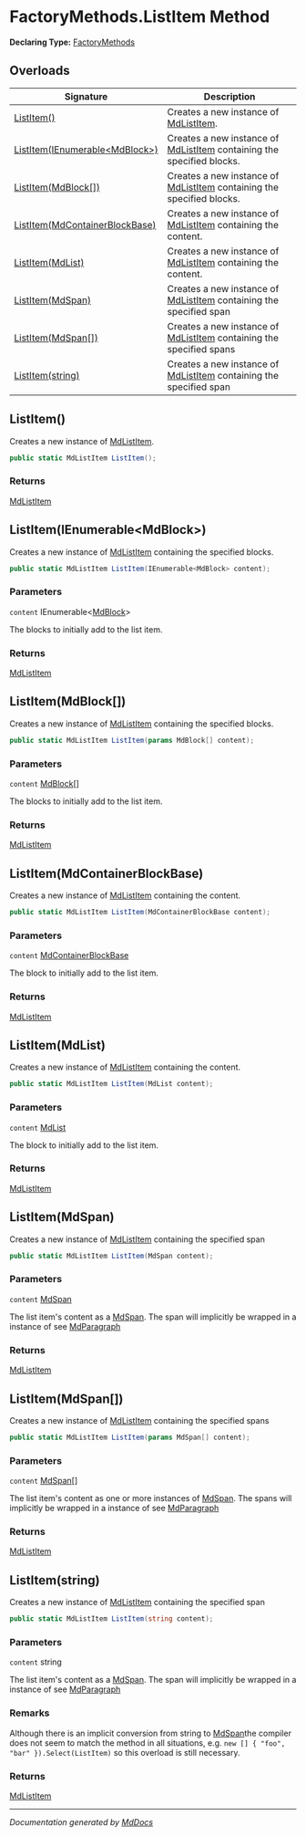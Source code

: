 ﻿# FactoryMethods.ListItem Method

**Declaring Type:** [FactoryMethods](../index.md)

## Overloads

| Signature                                                       | Description                                                                                        |
| --------------------------------------------------------------- | -------------------------------------------------------------------------------------------------- |
| [ListItem()](#listitem)                                         | Creates a new instance of [MdListItem](../../MdListItem/index.md).                                 |
| [ListItem(IEnumerable\<MdBlock\>)](#listitemienumerablemdblock) | Creates a new instance of [MdListItem](../../MdListItem/index.md) containing the specified blocks. |
| [ListItem(MdBlock\[\])](#listitemmdblock)                       | Creates a new instance of [MdListItem](../../MdListItem/index.md) containing the specified blocks. |
| [ListItem(MdContainerBlockBase)](#listitemmdcontainerblockbase) | Creates a new instance of [MdListItem](../../MdListItem/index.md) containing the content.          |
| [ListItem(MdList)](#listitemmdlist)                             | Creates a new instance of [MdListItem](../../MdListItem/index.md) containing the content.          |
| [ListItem(MdSpan)](#listitemmdspan)                             | Creates a new instance of [MdListItem](../../MdListItem/index.md) containing the specified span    |
| [ListItem(MdSpan\[\])](#listitemmdspan)                         | Creates a new instance of [MdListItem](../../MdListItem/index.md) containing the specified spans   |
| [ListItem(string)](#listitemstring)                             | Creates a new instance of [MdListItem](../../MdListItem/index.md) containing the specified span    |

## ListItem()

Creates a new instance of [MdListItem](../../MdListItem/index.md).

```csharp
public static MdListItem ListItem();
```

### Returns

[MdListItem](../../MdListItem/index.md)

## ListItem(IEnumerable\<MdBlock\>)

Creates a new instance of [MdListItem](../../MdListItem/index.md) containing the specified blocks.

```csharp
public static MdListItem ListItem(IEnumerable<MdBlock> content);
```

### Parameters

`content`  IEnumerable\<[MdBlock](../../MdBlock/index.md)\>

The blocks to initially add to the list item.

### Returns

[MdListItem](../../MdListItem/index.md)

## ListItem(MdBlock\[\])

Creates a new instance of [MdListItem](../../MdListItem/index.md) containing the specified blocks.

```csharp
public static MdListItem ListItem(params MdBlock[] content);
```

### Parameters

`content`  [MdBlock](../../MdBlock/index.md)\[\]

The blocks to initially add to the list item.

### Returns

[MdListItem](../../MdListItem/index.md)

## ListItem(MdContainerBlockBase)

Creates a new instance of [MdListItem](../../MdListItem/index.md) containing the content.

```csharp
public static MdListItem ListItem(MdContainerBlockBase content);
```

### Parameters

`content`  [MdContainerBlockBase](../../MdContainerBlockBase/index.md)

The block to initially add to the list item.

### Returns

[MdListItem](../../MdListItem/index.md)

## ListItem(MdList)

Creates a new instance of [MdListItem](../../MdListItem/index.md) containing the content.

```csharp
public static MdListItem ListItem(MdList content);
```

### Parameters

`content`  [MdList](../../MdList/index.md)

The block to initially add to the list item.

### Returns

[MdListItem](../../MdListItem/index.md)

## ListItem(MdSpan)

Creates a new instance of [MdListItem](../../MdListItem/index.md) containing the specified span

```csharp
public static MdListItem ListItem(MdSpan content);
```

### Parameters

`content`  [MdSpan](../../MdSpan/index.md)

The list item's content as a [MdSpan](../../MdSpan/index.md).  The span will implicitly be wrapped in a instance of see [MdParagraph](../../MdParagraph/index.md)

### Returns

[MdListItem](../../MdListItem/index.md)

## ListItem(MdSpan\[\])

Creates a new instance of [MdListItem](../../MdListItem/index.md) containing the specified spans

```csharp
public static MdListItem ListItem(params MdSpan[] content);
```

### Parameters

`content`  [MdSpan](../../MdSpan/index.md)\[\]

The list item's content as one or more instances of [MdSpan](../../MdSpan/index.md).  The spans will implicitly be wrapped in a instance of see [MdParagraph](../../MdParagraph/index.md)

### Returns

[MdListItem](../../MdListItem/index.md)

## ListItem(string)

Creates a new instance of [MdListItem](../../MdListItem/index.md) containing the specified span

```csharp
public static MdListItem ListItem(string content);
```

### Parameters

`content`  string

The list item's content as a [MdSpan](../../MdSpan/index.md).  The span will implicitly be wrapped in a instance of see [MdParagraph](../../MdParagraph/index.md)

### Remarks

Although there is an implicit conversion from string to [MdSpan](../../MdSpan/index.md)the compiler does not seem to match the method in all situations, e.g. `new [] { "foo", "bar" }).Select(ListItem)` so this overload is still necessary.

### Returns

[MdListItem](../../MdListItem/index.md)

___

*Documentation generated by [MdDocs](https://github.com/ap0llo/mddocs)*
